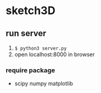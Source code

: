 # sketch3D

## run server
1. ```$ python3 server.py```
2. open localhost:8000 in browser

### require package
- scipy numpy matplotlib
